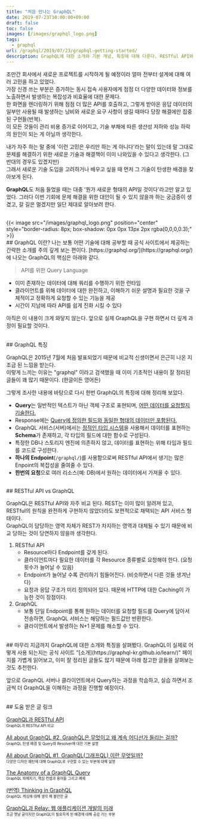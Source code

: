 ```yaml
---
title: "처음 만나는 GraphQL"
date: 2019-07-23T10:00:00+09:00
draft: false
toc: false
images: [/images/graphql_logo.png]
tags:
  - graphql
url: /graphql/2019/07/23/graphql-getting-started/
description: GraphQL에 대한 소개와 기본 개념, 특징에 대해 다룬다. RESTful API와 비교해서 GraphQL이 갖는 장점과 어떤 문제를 해결할 수 있는지 살펴본다.
---
```

조만간 회사에서 새로운 프로젝트를 시작하게 될 예정이라 얼마 전부터 설계에 대해 여러 고민을 하고 있었다.  
가장 신경 쓰는 부분은 증가하는 동시 접속 사용자에게 점점 더 다양한 데이터와 정보를 노출하면서 발생하는 복잡성과 비효율에 대한 문제다.  
한 화면을 렌더링하기 위해 점점 더 많은 API를 호출하고, 그렇게 받아온 응답 데이터의 일부만 사용될 때 발생하는 낭비와 새로운 요구 사항이 생길 때마다 당장 해결에만 집중된 구현들(반복).  
이 모든 것들이 관리 비용 증가로 이어지고, 기술 부채에 따른 생산성 저하와 성능 하락의 원인이 되는 게 아닐까 생각한다.

내가 자주 하는 말 중에 '이런 고민은 우리만 하는 게 아니다'라는 말이 있는데 말 그대로 문제를 해결하기 위한 새로운 기술과 해결책이 이미 나와있을 수 있다고 생각한다. (그 반대의 경우도 있겠지만)  
그래서 새로운 기술 도입을 고려하거나 배우고 싶을 때 먼저 그 기술이 탄생한 배경을 찾아보게 된다.  

**GraphQL**도 처음 들었을 때는 대충 '뭔가 새로운 형태의 API일 것이다'라고만 알고 있었다. 그러다 이번 기회에 문제 해결을 위한 대안이 될 수 있지 않을까 하는 궁금증이 생겼고, 갈 길은 멀겠지만 일단 제대로 알아보려 한다.

</br>
{{< image src="/images/graphql_logo.png" position="center" style="border-radius: 8px; box-shadow: 0px 0px 13px 2px rgba(0,0,0,0.3);" >}}
</br>
## GraphQL 이란?
나는 보통 어떤 기술에 대해 공부할 때 공식 사이트에서 제공하는 간략한 소개를 주의 깊게 보는 편이다.  
[https://graphql.org/](https://graphql.org/)에 나오는 GraphQL의 핵심은 아래와 같다.

> API를 위한 Query Language

- 이미 존재하는 데이터에 대해 쿼리를 수행하기 위한 런타임
- 클라이언트를 위해 데이터에 대한 완전하고, 이해하기 쉬운 설명과 필요한 것을 구체적이고 정확하게 요청할 수 있는 기능을 제공
- 시간이 지남에 따라 API를 쉽게 진화 시킬 수 있다

아직은 이 내용이 크게 와닿지 않는다. 앞으로 실제 GraphQL을 구현 하면서 더 깊게 과정이 필요할 것이다.

</br>
## GraphQL 특징

GraphQL은 2015년 7월에 처음 발표되었기 때문에 비교적 신생이면서 은근히 나온 지 조금 된 느낌을 받는다.  
이렇게 느끼는 이유는 "graphql" 이라고 검색했을 때 이미 기초적인 내용이 잘 정리된 글들이 꽤 많기 때문이다. (한글이든 영어든)

그렇게 조사한 내용에 바탕으로 다시 한번 GraphQL의 특징에 대해 정리해 보았다.

- **Query**는 일반적인 텍스트가 아닌 객체 구조로 표현되며, <u>어떤 데이터를 요청할지 기술한다.</u>
- Response에는 <u>Query에 정의한 필드와 동일한 형태의 데이터만 포함된다.</u>
- GraphQL 서비스(서버)에서는 <u>정적인 타입 시스템</u>을 사용해서 데이터를 표현하는 **Schema**가 존재하고, 각 타입의 필드에 대한 함수로 구성된다.
- 특정한 DB나 스토리지 엔진에 의존하지 않고, 데이터를 표현하는 위해 타입과 필드를 코드로 구성한다.
- **하나의 Endpoint**(`/graphql/`)를 사용함으로써 RESTful API에서 생기는 많은 Enpoint의 복잡성을 줄여줄 수 있다.
- **한번의 요청**으로 여러 리소스(예: DB)에서 원하는 데이터에서 가져올 수 있다.

</br>
## RESTful API vs GraphQL

GraphQL은 RESTful API와 자주 비교 된다. REST는 이미 많이 알려져 있고, RESTful의 원칙을 완전하게 구현하지 않았더라도 보편적으로 채택되는 API 서비스 형태이다.  
GraphQL이 담당하는 영역 자체가 REST가 차지하는 영역과 대체될 수 있기 때문에 비교 당하는 것이 당연하지 않을까 생각한다.

1. RESTful API
    - Resource마다 Endpoint를 갖게 된다.
    - 클라이언트마다 필요한 데이터를 각 Resource 종류별로 요청해야 한다. (요청 횟수가 늘어날 수 있음)
    - Endpoint가 늘어날 수록 관리하기 힘들어진다. (비슷하면서 다른 것들 생겨난다)
    - 요청과 응답 구조가 미리 정의되어 있다. 때문에 HTTP에 대한 Caching이 가능한 것이 장점이다.
2. GraphQL
    - 보통 단일 Endpoint를 통해 원하는 데이터를 요청할 필드를 Query에 담아서 전송하면, GraphQL 서비스는 해당하는 필드값만 반환한다.
    - 클라이언트에서 발생하는 N+1 문제를 해소할 수 있다.

</br>
## 마무리
지금까지 GraphQL에 대한 소개와 특징을 살펴봤다.  
GraphQL이 실제로 어떻게 사용 되는지는 공식 사이트 "[소개](https://graphql-kr.github.io/learn/)" 페이지를 가볍게 읽어보고, 이미 잘 정리된 글들도 많기 때문에 아래 참고한 글들을 살펴보는 것도 추천한다.

앞으로 GraphQL 서버나 클라이언트에서 Query하는 과정을 학습하고, 실습 하면서 조금씩 더 GraphQL을 이해하는 과정을 진행할 예정이다.

</br>
## 도움 받은 글 링크

[GraphQL과 RESTful API](https://www.holaxprogramming.com/2018/01/20/graphql-vs-restful-api/)  
<sub><sup>GraphQL과 RESTful API 비교</sup></sub>

[All about GraphQL #2, GraphQL은 무엇이고 왜 계속 어디선가 들리는 걸까?](https://velog.io/@jakeseo_me/2019-04-28-0904-%EC%9E%91%EC%84%B1%EB%90%A8-qgjv086kyi)  
<sub><sup>GraphQL 탄생 배경 및 Query와 Resolver에 대한 기본 설명</sup></sub>

[All about GraphQL #1, GraphQL(그래프QL) 이란 무엇일까?](https://velog.io/@jakeseo_me/GraphQL%EA%B7%B8%EB%9E%98%ED%94%84QL-%EC%9D%B4%EB%9E%80-%EB%AC%B4%EC%97%87%EC%9D%BC%EA%B9%8C-jijuqs32wo)  
<sub><sup>다양한 디자인 패턴에 대해 GraphQL로 구현할 수 있는 부분에 대해 설명</sup></sub>

[The Anatomy of a GraphQL Query](https://blog.apollographql.com/the-anatomy-of-a-graphql-query-6dffa9e9e747)  
<sub><sup>GraphQL 파헤치기, 핵심 컨셉과 용어들 그리고 예제</sup></sub>

[(번역) Thinking in GraphQL](https://blog.cometkim.kr/posts/thinking-in-graphql-ko/)  
<sub><sup>GraphQL 캐싱에 대해 생각 해 볼만한 글</sup></sub>

[GraphQL과 Relay: 웹 애플리케이션 개발의 미래](https://blog.sapzil.org/2015/05/15/graphql-and-relay/)  
<sub><sup>조금 옛날 글이지만 GraphQL이 필요하게 된 배경에 대해 공감 가는 부분</sub></sup>